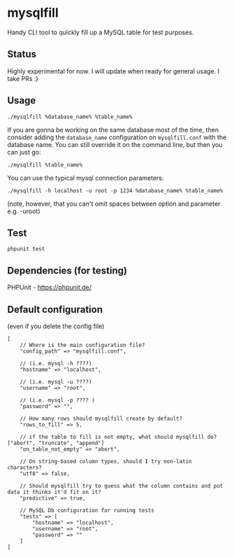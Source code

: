 # mysqlfill
Handy CLI tool to quickly fill up a MySQL table for test purposes.

## Status
Highly experimental for now. I will update when ready for general usage. I take PRs :)

## Usage
```
./mysqlfill %database_name% %table_name%
```
If you are gonna be working on the same database most of the time, then consider adding the `database_name` configuration on `mysqlfill.conf` with the database name. You can still override it on the command line, but then you can just go:
```
./mysqlfill %table_name%
```
You can use the typical mysql connection parameters:
```
./mysqlfill -h localhost -u root -p 1234 %database_name% %table_name%
```
(note, however, that you can't omit spaces between option and parameter e.g. -uroot)

## Test
```
phpunit test
```

## Dependencies (for testing)

PHPUnit - https://phpunit.de/

## Default configuration
(even if you delete the config file)

```
[
    // Where is the main configuration file?
    "config_path" => "mysqlfill.conf",

    // (i.e. mysql -h ????)
    "hostname" => "localhost",

    // (i.e. mysql -u ????)
    "username" => "root",

    // (i.e. mysql -p ???? )
    "password" => "",

    // How many rows should mysqlfill create by default?
    "rows_to_fill" => 5,

    // if the table to fill is not empty, what should mysqlfill do? ["abort", "truncate", "append"]
    "on_table_not_empty" => "abort",

    // On string-based column types, should I try non-latin characters?
    "utf8" => false,

    // Should mysqlfill try to guess what the column contains and put data it thinks it'd fit on it?
    "predictive" => true,
    
    // MySQL Db configuration for running tests
    "tests" => [
        "hostname" => "localhost",
        "username" => "root",
        "password" => ""
    ]    
]
```
